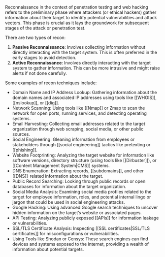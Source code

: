 Reconnaissance in the context of penetration testing and web hacking refers to the preliminary phase where attackers (or ethical hackers) gather information about their target to identify potential vulnerabilities and attack vectors. This phase is crucial as it lays the groundwork for subsequent stages of the attack or penetration test.

There are two types of recon:

1. **Passive Reconnaissance**: Involves collecting information without directly interacting with the target system. This is often preferred in the early stages to avoid detection.
2. **Active Reconnaissance**: Involves directly interacting with the target system to gather information. This can be more intrusive and might raise alerts if not done carefully.

Some examples of recon techniques include:

- Domain Name and IP Address Lookup: Gathering information about the domain names and associated IP addresses using tools like [[WHOIS]], [[nslookup]], or [[dig]].
- Network Scanning: Using tools like [[Nmap]] or Zmap to scan the network for open ports, running services, and detecting operating systems.
- Email Harvesting: Collecting email addresses related to the target organization through web scraping, social media, or other public sources.
- Social Engineering: Gleaning information from employees or stakeholders through [[social engineering]] tactics like pretexting or [[phishing]].
- Website Footprinting: Analyzing the target website for information like software versions, directory structure (using tools like [[Dirbuster]]), or [[Content Management System|CMS]] systems.
- DNS Enumeration: Extracting records, [[subdomains]], and other [[DNS]]-related information about the target.
- Public Record Searching: Looking through public records or open databases for information about the target organization.
- Social Media Analysis: Examining social media profiles related to the target for employee information, roles, and potential internal lingo or jargon that could be used in social engineering attacks.
- Google Hacking: Using advanced Google search techniques to uncover hidden information on the target’s website or associated pages.
- API Testing: Analyzing publicly exposed [[APIs]] for information leakage or vulnerabilities.
- SSL/TLS Certificate Analysis: Inspecting [[SSL certificates|SSL/TLS certificates]] for misconfigurations or vulnerabilities.
- Using Tools like Shodan or Censys: These search engines can find devices and systems exposed to the internet, providing a wealth of information about potential targets.

